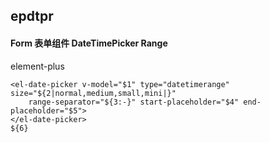 ## epdtpr
#### Form 表单组件 DateTimePicker Range
element-plus <el-date-picker type="datetime">
```
<el-date-picker v-model="$1" type="datetimerange" size="${2|normal,medium,small,mini|}"
	range-separator="${3:-}" start-placeholder="$4" end-placeholder="$5">
</el-date-picker>
${6}
```